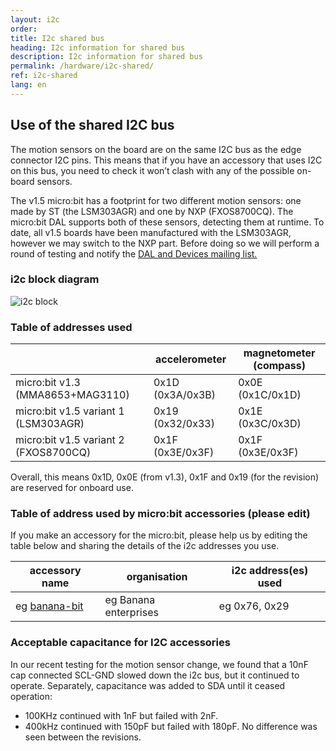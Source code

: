 ```yaml
---
layout: i2c
order:
title: I2c shared bus
heading: I2c information for shared bus
description: I2c information for shared bus
permalink: /hardware/i2c-shared/
ref: i2c-shared
lang: en
---
```


## Use of the shared I2C bus

The motion sensors on the board are on the same I2C bus as the edge connector I2C pins. This means that if you have an accessory that uses I2C on this bus, you need to check it won’t clash with any of the possible on-board sensors.

The v1.5 micro:bit has a footprint for two different motion sensors: one made by ST (the LSM303AGR) and one by NXP (FXOS8700CQ). The micro:bit DAL supports both of these sensors, detecting them at runtime. To date, all v1.5 boards have been manufactured with the LSM303AGR, however we may switch to the NXP part. Before doing so we will perform a round of testing and notify the [DAL and Devices mailing list.](http://eepurl.com/dyRx-v)

### i2c block diagram
![i2c block](/docs/hardware/assets/i2c-block.svg)


### Table of addresses used

|                     | accelerometer    | magnetometer (compass) |
|---------------------|------------------|------------------------|
| micro:bit v1.3 (MMA8653+MAG3110) | 0x1D (0x3A/0x3B) | 0x0E (0x1C/0x1D) |
| micro:bit v1.5 variant 1 (LSM303AGR) | 0x19 (0x32/0x33) | 0x1E (0x3C/0x3D)  |
| micro:bit v1.5 variant 2 (FXOS8700CQ) | 0x1F (0x3E/0x3F) | 0x1F (0x3E/0x3F) |

Overall, this means 0x1D, 0x0E (from v1.3), 0x1F and 0x19 (for the revision) are reserved for onboard use.

### Table of address used by micro:bit accessories (please edit)
If you make an accessory for the micro:bit, please help us by editing the table below and sharing the details of the i2c addresses you use.

| accessory name | organisation | i2c address(es) used | 
|----------------|--------------|-----------------------|
| eg [banana-bit]()|eg Banana enterprises | eg 0x76, 0x29 |


### Acceptable capacitance for I2C accessories

In our recent testing for the motion sensor change, we found that a 10nF cap connected SCL-GND slowed down the i2c bus, but it continued to operate. Separately, capacitance was added to SDA until it ceased operation:
- 100KHz continued with 1nF but failed with 2nF.
- 400kHz continued with 150pF but failed with 180pF.
No difference was seen between the revisions.
